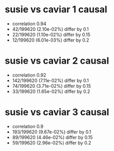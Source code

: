 # susie vs caviar  1 causal

- correlation 0.94
- 42/199620 (2.10e-02%) differ by 0.1
- 22/199620 (1.10e-02%) differ by 0.15
- 12/199620 (6.01e-03%) differ by 0.2


# susie vs caviar  2 causal

- correlation 0.92
- 142/199620 (7.11e-02%) differ by 0.1
- 74/199620 (3.71e-02%) differ by 0.15
- 33/199620 (1.65e-02%) differ by 0.2


# susie vs caviar  3 causal

- correlation 0.9
- 193/199620 (9.67e-02%) differ by 0.1
- 89/199620 (4.46e-02%) differ by 0.15
- 59/199620 (2.96e-02%) differ by 0.2


